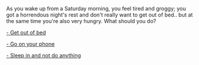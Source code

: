 As you wake up from a Saturday morning, you feel tired and groggy; you got a horrendous night's rest and don't really want to get out of bed.. but at the same time you're also very hungry. What should you do?

[- Get out of bed](Get-out-of-bed/Get-out-of-bed.md)

[- Go on your phone](Go-on-phone/go-on-phone.md)

[- Sleep in and not do anything](Sleep-In/Sleep-in.md)